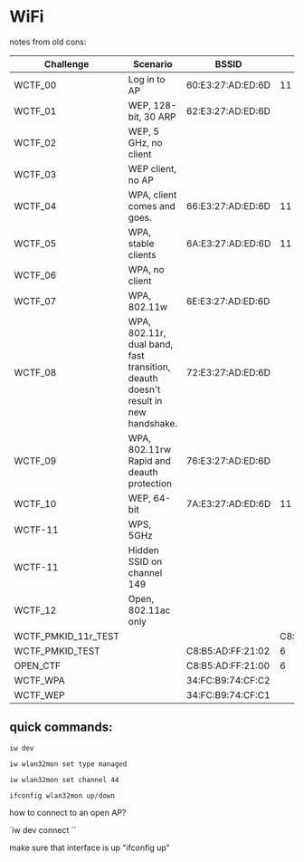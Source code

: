 # WiFi

notes from old cons:

| Challenge             | Scenario                                                                           | BSSID               | Channel | Solution
|-----------------------|------------------------------------------------------------------------------------|---------------------|---------|------------
| WCTF_00               | Log in to AP                                                                       | 60:E3:27:AD:ED:6D   | 11      |
| WCTF_01               | WEP, 128-bit, 30 ARP                                                               | 62:E3:27:AD:ED:6D   |         | fakeoff to keep connected, start and forget
| WCTF_02               | WEP, 5 GHz, no client                                                              |                     |         | https://www.aircrack-ng.org/doku.php?id=how_to_crack_wep_with_no_clients
| WCTF_03               | WEP client, no AP                                                                  |                     |         | Caffee latte. "run replay" or start a hostapd
| WCTF_04               | WPA, client comes and goes.                                                        | 66:E3:27:AD:ED:6D   | 11      | Create an AP, watch for 4-way handshake where 3 parts is sufficient to crack
| WCTF_05               | WPA, stable clients                                                                | 6A:E3:27:AD:ED:6D   | 11      | need to deauth, mdk3, directed deauth
| WCTF_06               | WPA, no client                                                                     |                     |         | put up access point, need airbase. Opposite of 04
| WCTF_07               | WPA, 802.11w                                                                       | 6E:E3:27:AD:ED:6D   |         | capture startup
| WCTF_08               | WPA, 802.11r, dual band, fast transition, deauth doesn't result in new handshake.  | 72:E3:27:AD:ED:6D   |         | "capture first startup? Need to for the client to try to connect to different WAP, when fails will fall back to acutal WAP with renegotiate connection"
| WCTF_09               | WPA, 802.11rw Rapid and deauth protection                                          | 76:E3:27:AD:ED:6D   |         | capture startup
| WCTF_10               | WEP, 64-bit                                                                        | 7A:E3:27:AD:ED:6D   | 11      | Run aircrack with -n 64 command
| WCTF-11               | WPS, 5GHz                                                                          |                     |         | pixie dust
| WCTF-11               | Hidden SSID on channel 149                                                         |                     |         |
| WCTF_12               | Open, 802.11ac only                                                                |                     |         | login with phone
| WCTF_PMKID_11r_TEST|  |                                                                                    | C8:B5:AD:FF:21:03   | 6       |
| WCTF_PMKID_TEST       |                                                                                    | C8:B5:AD:FF:21:02   | 6       |
| OPEN_CTF              |                                                                                    | C8:B5:AD:FF:21:00   | 6       |
| WCTF_WPA              |                                                                                    | 34:FC:B9:74:CF:C2   |         |
| WCTF_WEP              |                                                                                    | 34:FC:B9:74:CF:C1   |         |



## quick commands:

`iw dev`

`iw wlan32mon set type managed`

`iw wlan32mon set channel 44`

`ifconfig wlan32mon up/down`

how to connect to an open AP?

`iw dev <interface> connect <AP> <frequency>``

make sure that interface is up "ifconfig <interface> up"